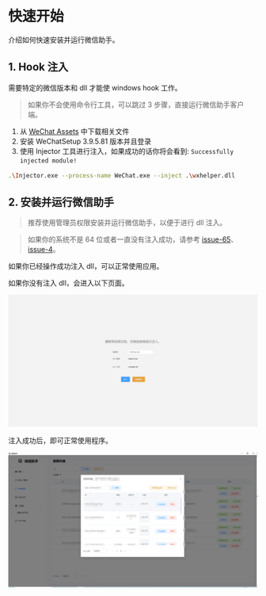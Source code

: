 # 快速开始

介绍如何快速安装并运行微信助手。

## 1. Hook 注入

需要特定的微信版本和 dll 才能使 windows hook 工作。

> 如果你不会使用命令行工具，可以跳过 3 步骤，直接运行微信助手客户端。

1. 从 [WeChat Assets](https://github.com/yzqzy/wechat-assistant/releases/tag/v0.0.0) 中下载相关文件
2. 安装 WeChatSetup 3.9.5.81 版本并且登录
3. 使用 Injector 工具进行注入，如果成功的话你将会看到: `Successfully injected module!`

```bash
.\Injector.exe --process-name WeChat.exe --inject .\wxhelper.dll
```

## 2. 安装并运行微信助手

> 推荐使用管理员权限安装并运行微信助手，以便于进行 dll 注入。

> 如果你的系统不是 64 位或者一直没有注入成功，请参考 [issue-65](https://github.com/ttttupup/wxhelper/discussions/65)、[issue-4](https://github.com/yzqzy/wechat-assistant/issues/4)。


如果你已经操作成功注入 dll，可以正常使用应用。

如果你没有注入 dll，会进入以下页面。

<img src="./assets/injector.png" width="600px" />

注入成功后，即可正常使用程序。

<img src="./assets/application_mosaic.png" width="600px" />
